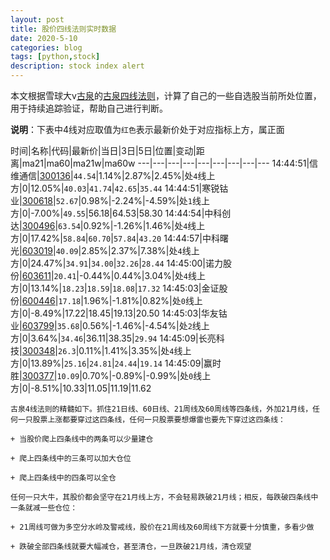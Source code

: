 ```yaml
---
layout: post
title: 股价四线法则实时数据
date: 2020-5-10
categories: blog
tags: [python,stock]
description: stock index alert
---
```



本文根据雪球大v[古泉](https://xueqiu.com/u/7148646888)的[古泉四线法则](https://xueqiu.com/7148646888/130498192)，计算了自己的一些自选股当前所处位置，用于持续追踪验证，帮助自己进行判断。

**说明**：下表中4线对应取值为`红色`表示最新价处于对应指标上方，属正面

时间|名称|代码|最新价|当日|3日|5日|位置|变动|距离|ma21|ma60|ma21w|ma60w
---|---|---|---|---|---|---|---|---
14:44:51|信维通信|[300136](https://xueqiu.com/S/SZ300136)|`44.54`|1.14%|2.87%|2.45%|处`4`线上方|0|12.05%|`40.03`|`41.74`|`42.65`|`35.44`
14:44:51|寒锐钴业|[300618](https://xueqiu.com/S/SZ300618)|`52.67`|0.98%|-2.24%|-4.59%|处`1`线上方|0|-7.00%|`49.55`|56.18|64.53|58.30
14:44:54|中科创达|[300496](https://xueqiu.com/S/SZ300496)|`63.54`|0.92%|-1.26%|1.46%|处`4`线上方|0|17.42%|`58.84`|`60.70`|`57.84`|`43.20`
14:44:57|中科曙光|[603019](https://xueqiu.com/S/SH603019)|`40.09`|2.85%|2.37%|7.38%|处`4`线上方|0|24.47%|`34.91`|`34.00`|`32.26`|`28.44`
14:45:00|诺力股份|[603611](https://xueqiu.com/S/SH603611)|`20.41`|-0.44%|0.44%|3.04%|处`4`线上方|0|13.14%|`18.23`|`18.59`|`18.08`|`17.32`
14:45:03|金证股份|[600446](https://xueqiu.com/S/SH600446)|`17.18`|1.96%|-1.81%|0.82%|处`0`线上方|0|-8.49%|17.22|18.45|19.13|20.50
14:45:03|华友钴业|[603799](https://xueqiu.com/S/SH603799)|`35.68`|0.56%|-1.46%|-4.54%|处`2`线上方|0|3.64%|`34.46`|36.11|38.35|`29.94`
14:45:09|长亮科技|[300348](https://xueqiu.com/S/SZ300348)|`26.3`|0.11%|1.41%|3.35%|处`4`线上方|0|13.89%|`25.16`|`24.81`|`24.44`|`19.14`
14:45:09|赢时胜|[300377](https://xueqiu.com/S/SZ300377)|`10.09`|0.70%|-0.89%|-0.99%|处`0`线上方|0|-8.51%|10.33|11.05|11.19|11.62

```
古泉4线法则的精髓如下。抓住21日线、60日线、21周线及60周线等四条线，外加21月线，任何一只股票上涨都要穿过这四条线，任何一只股票要想爆雷也要先下穿过这四条线：

+ 当股价爬上四条线中的两条可以少量建仓

+ 爬上四条线中的三条可以加大仓位

+ 爬上四条线中的四条可以全仓

任何一只大牛，其股价都会坚守在21月线上方，不会轻易跌破21月线；相反，每跌破四条线中一条就减一些仓位：

+ 21周线可做为多空分水岭及警戒线，股价在21周线及60周线下方就要十分慎重，多看少做

+ 跌破全部四条线就要大幅减仓，甚至清仓，一旦跌破21月线，清仓观望
```